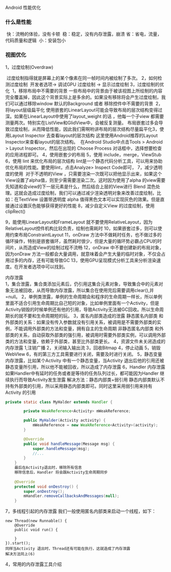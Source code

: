 Android 性能优化

### 什么是性能

​	快：流畅的体验，没有卡顿
​	稳：稳定，没有内存泄露，崩溃
​	省：省电，流量，代码质量和逻辑
​	小：安装包小

### 视图优化

1，过度绘制(Overdraw)

​	过度绘制指得就是屏幕上的某个像素在同一帧时间内被绘制了多次。
2，如何检测过度绘制
​	开发者选项-> 调试GPU 过度绘制 -> 显示过度绘制
3，过度绘制的优化
​	1，移除布局中不需要的背景
​		一些布局中的背景由于被该视图上所绘制的内容完全覆盖掉，因此这个背景实际上是多余的。如果没有移除
​		将会产生过度绘制，我们可以通过移除window 默认的Background 或者 移除控件中不需要的背景
​	2，将layout层级扁平化
​		使用嵌套的LinearLayout可能会导致布局的层次结构变得过深。如果在LinearLayout中使用了
​		layout_weight 的话 ，他每一个子view 都需要测量两次。特别实在ListView和GlidView中，会被反复测量。
​		布局嵌套过多会导致过度绘制，从而降低性能，因此我们需啊哟讲布局的层次结构尽量扁平化
​	3，使用Layout Inspector 去查看layout的层次结构
​		这里使用Android推荐的Layout Inspector来查看layout的层次结构。
​		在Android Studio中点击Tools > Android > Layout Inspector。然后在出现的 Choose Process 对话框中，选择想要检查的应用进程即可。
4，使用嵌套少的布局
5，使用 include，merge，ViewStub
6，使用 lint 来优化布局的层次结构
​		lint是一个静态代码分析工具，可以用来协助优化布局的性能。要使用lint，点击Analyze> Inspect Code即可，
7，减少透明度的使用
​		对于不透明的View ，只需要渲染一次既可以把他显示出来，如果这个View设置了alpha值，则至少需需要
​		渲染二次。这时因为使用了alpha 的view需要先知道和会view的下一层元素是什么，然后结合上层的View进行
​		Blend 混色处理。这就会造成过度绘制，我们可以通过减少渲染透明对象来改善过度绘制，比如：
​		在TextView 设置带透明度 alpha 值得黑色文本可以实现灰色的效果。但是直接通过设置灰色能够获得更好的性能
8，减少自定义View 的过度绘制，使用 clipRect()

9，能使用LinearLayout和FrameLayout 就不要使用RelativeLayout，因为 RelativeLayout控件机构比较负责，绘制也需耗时
10，如果嵌套过多，则可以使用约束布局ConstraintLayout
11，onDraw 方法中不做耗时任务，也不做过多的循环操作，特别是嵌套循环，虽然耗时很少，但是大量的循环势必霸占CPU的时间片，从而造成View的绘制过程不流畅
12，onDraw 中不要创建新的布局对象，因为onDraw 方法一般都会大量调用，就意味着会产生大量的临时对象，不仅会占用过多的内存，还有可能导致GC
13，使用GPU呈现模式分析工具来分析渲染速度。在开发者选项中可以找到。

内存泄露	
	1，集合泄露，集合类添加元素后，仍引用这集合元素对象，导致集合中的元素对象无法被回收，从而导致内存泄露，所以集合在使用完后需要调用clear(),并 =null。
	2，单例类泄露，单例的生命周期会和程序的生命周期一样长，所以单例里面不适合引用生命周期比自己短的对象，比如单例里面有一个Activity，但是Activity销毁的时候单例还有他的引用，导致Activity无法被GC回收。所以生命周期长的就不要和生命周期短的玩。
	3，匿名内部类造成的泄露
		静态匿名内部类 和外部类的关系：如果没有传入参数就没有引用关系，被调用是不需要外部类的实例，不能调用外部类的方法和变量，拥有自主的生命周期
		非静态匿名内部类 和外部类的关系，自动获取外部类的强引用，被调用时需要外部类实例，可以调用外部类的方法和变量，依赖于外部类，甚至比外部类更长。
	4，资源文件未关闭造成的内存泄露
		1,注销广播
		2，关闭输入输出流
		3，回收Bitmap
		4，停止动画
		5，销毁WebVIew
		6，有的第三方工具需要进行关闭，需要及时进行关闭。
	5，静态变量内存泄露，比如某个Activity 中有一个静态变量，当Activity 退出后他的引用还被静态变量所引用，所以他不能被回收，所以造成了内存泄露
	6，Handler 内存泄露
		如果Handler中有延时的任务或者是等待的任务队列过长，都可能因为Handler 继续执行而导致Activity发生泄露
		解决方法：静态内部类+弱引用
		静态内部类默认不持有外部类的引用，所以采用静态内部类即可。同时这里采用弱引用来持有Activity 的引用
		
```jAVA
private static class MyHalder extends Handler {

		private WeakReference<Activity> mWeakReference;

		public MyHalder(Activity activity) {
			mWeakReference = new WeakReference<Activity>(activity);
		}

		@Override
		public void handleMessage(Message msg) {
			super.handleMessage(msg);
			//...
		}
	}
	最后在Activity退出时，移除所有信息
	移除信息后，Handler 将会跟Activity生命周期同步
	
	@Override
	protected void onDestroy() {
		super.onDestroy();
		mHandler.removeCallbacksAndMessages(null);
	}

```

7，多线程引起的内存泄露
	我们一般使用匿名内部类来启动一个线程，如下：
	

	new Thread(new Runnable() {
		@Override
		public void run() {
	
		}
	}).start();
	同样当Activity 退出时，Thread还有可能在执行，这就造成了内存泄露
	解决方法同上(6)
4，常用的内存泄露工具介绍

